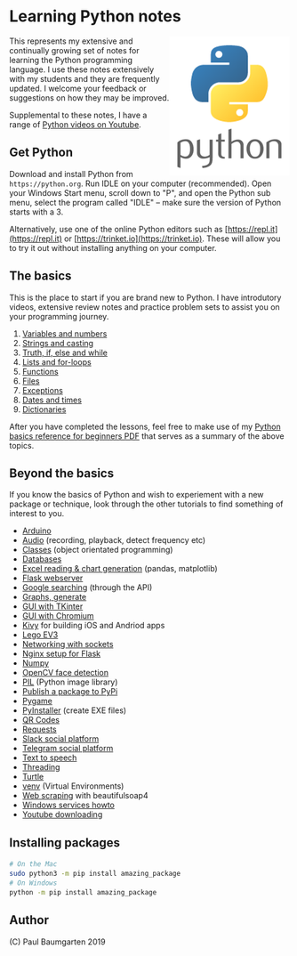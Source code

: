 # Learning Python notes

<img src="img/python-logo.png" style="float:right">

This represents my extensive and continually growing set of notes for learning the Python programming language. I use these notes extensively with my students and they are frequently updated. I welcome your feedback or suggestions on how they may be improved.

Supplemental to these notes, I have a range of [Python videos on Youtube](videos.md).

## Get Python

Download and install Python from `https://python.org`. Run IDLE on your computer (recommended). Open your Windows Start menu, scroll down to "P", and open the Python sub menu, select the program called "IDLE" – make sure the version of Python starts with a 3.

Alternatively, use one of the online Python editors such as [https://repl.it](https://repl.it) or [https://trinket.io](https://trinket.io). These will allow you to try it out without installing anything on your computer.

## The basics

This is the place to start if you are brand new to Python. I have introdutory videos, extensive review notes and practice problem sets to assist you on your programming journey. 

1. [Variables and numbers](101-variables-and-numbers.md)
2. [Strings and casting](102-strings-and-casting.md)
3. [Truth, if, else and while](103-truth-if-else-while.md)
4. [Lists and for-loops](104-lists-for.md)
5. [Functions](105-functions.md)
6. [Files](106-files.md)
7. [Exceptions](107-exceptions.md)
8. [Dates and times](108-dates-times.md)
9. [Dictionaries](109-dictionaries.md)

After you have completed the lessons, feel free to make use of my [Python basics reference for beginners PDF](000-python-basics-reference.pdf) that serves as a summary of the above topics.

## Beyond the basics

If you know the basics of Python and wish to experiement with a new package or technique, look through the other tutorials to find something of interest to you.

* [Arduino](arduino.md)
* [Audio](audio.md) (recording, playback, detect frequency etc)
* [Classes](classes.md) (object orientated programming)
* [Databases](databases.md)
* [Excel reading & chart generation](excel.md) (pandas, matplotlib)
* [Flask webserver](flask.md)
* [Google searching](google-searching.md) (through the API)
* [Graphs, generate](excel#matplotlib.md)
* [GUI with TKinter](tkinter.md)
* [GUI with Chromium](chromium.md)
* [Kivy](kivy.md) for building iOS and Andriod apps
* [Lego EV3](lego-ev3.md)
* [Networking with sockets](sockets.md)
* [Nginx setup for Flask](nginx.md)
* [Numpy](numpy.md)
* [OpenCV face detection](opencv.md)
* [PIL](pillow.md) (Python image library)
* [Publish a package to PyPi](pypi.md)
* [Pygame](pygame.md)
* [PyInstaller](pyinstaller.md) (create EXE files)
* [QR Codes](qr-codes.md)
* [Requests](requests.md)
* [Slack social platform](slack.md)
* [Telegram social platform](telegram.md)
* [Text to speech](text-to-speech.md)
* [Threading](threading.md)
* [Turtle](turtle.md)
* [venv](venv.md) (Virtual Environments)
* [Web scraping](web-scraping.md) with beautifulsoap4
* [Windows services howto](windows-service.docx)
* [Youtube downloading](youtube.md)

## Installing packages

```bash
# On the Mac 
sudo python3 -m pip install amazing_package
# On Windows
python -m pip install amazing_package
```

## Author

(C) Paul Baumgarten 2019
